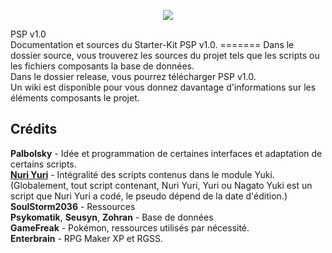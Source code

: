 <p align="center"><img src="http://img.xooimage.com/files80/7/3/5/logo-35e5a3d.png" /></p>
PSP v1.0<br>
Documentation et sources du Starter-Kit PSP v1.0.
=======
Dans le dossier source, vous trouverez les sources du projet tels que les scripts ou les fichiers composants la base de données.<br>
Dans le dossier release, vous pourrez télécharger PSP v1.0.<br>
Un wiki est disponible pour vous donnez davantage d'informations sur les éléments composants le projet.

## Crédits
<b>Palbolsky</b> - Idée et programmation de certaines interfaces et adaptation de certains scripts.<br>
<b><a href="http://facebook.com/yuri.nyunyu">Nuri Yuri</a></b> - Intégralité des scripts contenus dans le module Yuki.<br> (Globalement, tout script contenant, Nuri Yuri, Yuri ou Nagato Yuki est un script que Nuri Yuri a codé, le pseudo dépend de la date d'édition.)<br>
<b>SoulStorm2036</b> - Ressources<br>
<b>Psykomatik</b>, <b>Seusyn</b>,  <b>Zohran</b> - Base de données<br>
<b>GameFreak</b> - Pokémon, ressources utilisés par nécessité.<br>
<b>Enterbrain</b> - RPG Maker XP et RGSS.<br>
